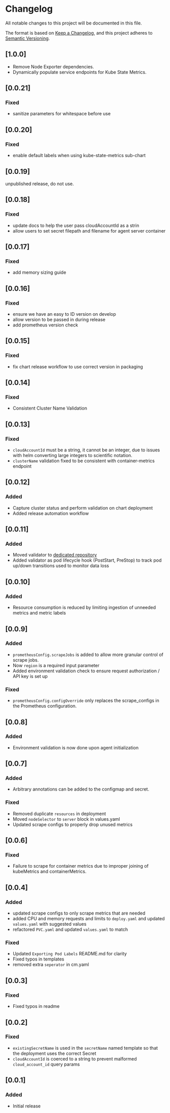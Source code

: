 # Changelog

All notable changes to this project will be documented in this file.

The format is based on [Keep a Changelog](https://keepachangelog.com/en/1.0.0/),
and this project adheres to [Semantic Versioning](https://semver.org/spec/v2.0.0.html).

## [1.0.0]
- Remove Node Exporter dependencies.
- Dynamically populate service endpoints for Kube State Metrics.

## [0.0.21]

### Fixed
-  sanitize parameters for whitespace before use

## [0.0.20]

### Fixed
-  enable default labels when using kube-state-metrics sub-chart

## [0.0.19]

unpublished release, do not use.

## [0.0.18]

### Fixed
- update docs to help the user pass cloudAccountId as a strin
- allow users to set secret filepath and filename for agent server container

## [0.0.17]

### Fixed
- add memory sizing guide

## [0.0.16]

### Fixed
- ensure we have an easy to ID version on develop
- allow version to be passed in during release
- add prometheus version check

## [0.0.15]

### Fixed
-  fix chart release workflow to use correct version in packaging

## [0.0.14]

### Fixed
- Consistent Cluster Name Validation

## [0.0.13]

### Fixed
- `cloudAccountId` must be a string, it cannot be an integer, due to issues with helm converting large integers to scientific notation.
- `clusterName` validation fixed to be consistent with container-metrics endpoint

## [0.0.12]

### Added
- Capture cluster status and perform validation on chart deployment
- Added release automation workflow

## [0.0.11]

### Added
- Moved validator to [dedicated repository](https://github.com/Cloudzero/cloudzero-agent-validator)
- Added validator as pod lifecycle hook (PostStart, PreStop) to track pod up/down transitions used to monitor data loss

## [0.0.10]

### Added
- Resource consumption is reduced by limiting ingestion of unneeded metrics and metric labels

## [0.0.9]

### Added
- `prometheusConfig.scrapeJobs` is added to allow more granular control of scrape jobs.
- Now `region` is a required input parameter
- Added environment validation check to ensure request authorization / API key is set up

### Fixed
- `prometheusConfig.configOverride` only replaces the scrape_configs in the Prometheus configuration.

## [0.0.8]

### Added
- Environment validation is now done upon agent initialization

## [0.0.7]

### Added
- Arbitrary annotations can be added to the configmap and secret.

### Fixed
- Removed duplicate `resources` in deployment
- Moved `nodeSelector` to `server` block in values.yaml
- Updated scrape configs to properly drop unused metrics

## [0.0.6]

### Fixed
- Failure to scrape for container metrics due to improper joining of kubeMetrics and containerMetrics.

## [0.0.4]

### Added
- updated scrape configs to only scrape metrics that are needed
- added CPU and memory requests and limits to `deploy.yaml` and updated `values.yaml` with suggested values
- refactored `PVC.yaml` and updated `values.yaml` to match

### Fixed
- Updated `Exporting Pod Labels` README.md for clarity
- Fixed typos in templates
- removed extra `seperator` in cm.yaml

## [0.0.3]

### Fixed
- Fixed typos in readme

## [0.0.2]

### Fixed
- `existingSecretName` is used in the `secretName` named template so that the deployment uses the correct Secret
- `cloudAccountId` is coerced to a string to prevent malformed `cloud_account_id` query params

## [0.0.1]

### Added
- Initial release
